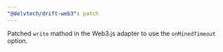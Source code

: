 ```yaml
---
"@delvtech/drift-web3": patch
---
```


Patched `write` mathod in the Web3.js adapter to use the `onMinedTimeout` option.
